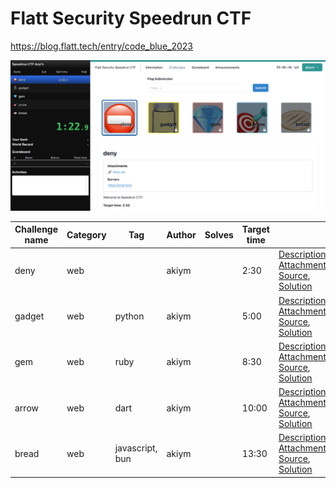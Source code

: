 # Flatt Security Speedrun CTF

https://blog.flatt.tech/entry/code_blue_2023

![screenshot](screenshot.png)

| Challenge name | Category | Tag             | Author | Solves | Target time |                                                                                                                |
|----------------|----------|-----------------|--------|--------|-------------|----------------------------------------------------------------------------------------------------------------|
| deny           | web      |                 | akiym  |        | 2:30        | [Description](001/_chal/001.yml), [Attachment](001/_chal/deny.zip), [Source](001), [Solution](001/_solution)   |
| gadget         | web      | python          | akiym  |        | 5:00        | [Description](002/_chal/002.yml), [Attachment](002/_chal/gadget.zip), [Source](002), [Solution](002/_solution) |
| gem            | web      | ruby            | akiym  |        | 8:30        | [Description](003/_chal/003.yml), [Attachment](003/_chal/gem.zip), [Source](003), [Solution](003/_solution)    |
| arrow          | web      | dart            | akiym  |        | 10:00       | [Description](004/_chal/004.yml), [Attachment](004/_chal/arrow.zip), [Source](004), [Solution](004/_solution)  |
| bread          | web      | javascript, bun | akiym  |        | 13:30       | [Description](005/_chal/005.yml), [Attachment](005/_chal/bread.zip), [Source](005), [Solution](005/_solution)  |

